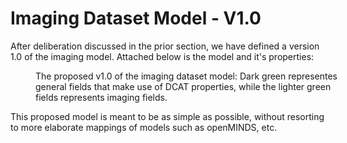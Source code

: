 # Imaging Dataset Model - V1.0

After deliberation discussed in the prior section, we have defined a version 1.0 of the imaging model. Attached below is the model and it's properties:

<figure style="width: 100%;">
    <div>
        <span id="imaging-dataset-model-silver" data-include-format="markdown" data-include="figures/imaging-dataset-model-silver-v1.0.md"></span>
    </div>
    <figcaption>The proposed v1.0 of the imaging dataset model: Dark green representes general fields that make use of DCAT properties, while the lighter green fields represents imaging fields.</figcaption>
</figure>

This proposed model is meant to be as simple as possible, without resorting to more elaborate mappings of models such as openMINDS, etc.